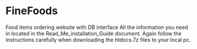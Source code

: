# FineFoods
Food items ordering website with DB interface
All the information you need in located in the Read_Me_installation_Guide document.
Again follow the instructions carefully when downloading the htdocs.7z files to your local pc.

